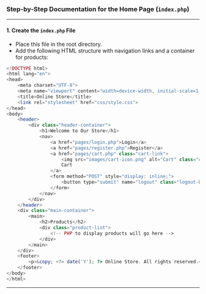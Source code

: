 ### Step-by-Step Documentation for the Home Page (`index.php`)

---

#### 1. Create the `index.php` File
- Place this file in the root directory.
- Add the following HTML structure with navigation links and a container for products:

```php
<!DOCTYPE html>
<html lang="en">
<head>
    <meta charset="UTF-8">
    <meta name="viewport" content="width=device-width, initial-scale=1.0">
    <title>Online Store</title>
    <link rel="stylesheet" href="css/style.css">
</head>
<body>
    <header>
        <div class="header-container">
            <h1>Welcome to Our Store</h1>
            <nav>
                <a href="pages/login.php">Login</a>
                <a href="pages/register.php">Register</a>
                <a href="pages/cart.php" class="cart-link">
                    <img src="images/cart-icon.png" alt="Cart" class="cart-icon">
                    Cart
                </a>
                <form method="POST" style="display: inline;">
                    <button type="submit" name="logout" class="logout-button">Logout</button>
                </form>
            </nav>
        </div>
    </header>
    <div class="main-container">
        <main>
            <h2>Products</h2>
            <div class="product-list">
                <!-- PHP to display products will go here -->
            </div>
        </main>
    </div>
    <footer>
        <p>&copy; <?= date('Y'); ?> Online Store. All rights reserved.</p>
    </footer>
</body>
</html>
```

---

